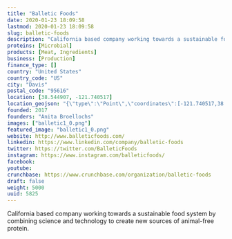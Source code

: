 ```yaml
---
title: "Balletic Foods"
date: 2020-01-23 18:09:58
lastmod: 2020-01-23 18:09:58
slug: balletic-foods
description: "California based company working towards a sustainable food system by combining science and technology to create new sources of animal-free protein."
proteins: [Microbial]
products: [Meat, Ingredients]
business: [Production]
finance_type: []
country: "United States"
country_code: "US"
city: "Davis"
postal_code: "95616"
location: [38.544907, -121.740517]
location_geojson: "{\"type\":\"Point\",\"coordinates\":[-121.740517,38.544907]}"
founded: 2017
founders: "Anita Broellochs"
images: ["balletic1_0.png"]
featured_image: "balletic1_0.png"
website: http://www.balleticfoods.com/
linkedin: https://www.linkedin.com/company/balletic-foods
twitter: https://twitter.com/BalleticFoods
instagram: https://www.instagram.com/balleticfoods/
facebook: 
youtube: 
crunchbase: https://www.crunchbase.com/organization/balletic-foods
draft: false
weight: 5000
uuid: 5825
---
```

California based company working towards a sustainable food system by combining science and technology to create new sources of animal-free protein.
